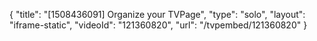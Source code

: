 {
    "title": "[1508436091] Organize your TVPage",
    "type": "solo",
    "layout": "iframe-static",
    "videoId": "121360820",
    "url": "\/tvpembed\/121360820"
}